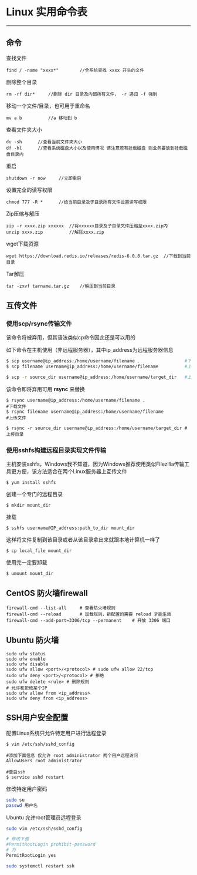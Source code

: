 # Linux 实用命令表

------------------------------------------

## 命令

查找文件

```shell
find / -name "xxxx*"		//全系统查找 xxxx 开头的文件
```

删除整个目录

```shell
rm -rf dir*		//删除 dir 目录及内部所有文件， -r 递归 -f 强制
```

移动一个文件/目录，也可用于重命名

```shell
mv a b			//a 移动到 b
```

查看文件夹大小

```shell
du -sh		//查看当前文件夹大小
df -hl		//查看系统磁盘大小以及使用情况 请注意若有挂载磁盘 则业务要放到挂载磁盘目录内
```

重启

```shell
shutdown -r now		//立即重启
```

设置完全的读写权限

```shell
chmod 777 -R *		//给当前目录及子目录所有文件设置读写权限
```

Zip压缩与解压

```shell
zip -r xxxx.zip xxxxxx	//将xxxxxx目录及子目录文件压缩至xxxx.zip内
unzip xxxx.zip			//解压xxxx.zip
```

wget下载资源

```shell
wget https://download.redis.io/releases/redis-6.0.8.tar.gz	//下载到当前目录
```

Tar解压

```shell
tar -zxvf tarname.tar.gz	//解压到当前目录
```

## 互传文件

### 使用scp/rsync传输文件

该命令将被弃用，但其语法类似cp命令因此还是可以用的

如下命令在主机使用（非远程服务器），其中ip_address为远程服务器信息

```sh
$ scp username@ip_address:/home/username/filename .					#下载文件
$ scp filename username@ip_address:/home/username/filename			#上传文件

$ scp -r source_dir username@ip_address:/home/username/target_dir	#上传目录
```

该命令即将弃用可用 **rsync** 来替换

```shell
$ rsync username@ip_address:/home/username/filename .					#下载文件
$ rsync filename username@ip_address:/home/username/filename			#上传文件

$ rsync -r source_dir username@ip_address:/home/username/target_dir	#上传目录
```

### 使用sshfs构建远程目录实现文件传输

主机安装sshfs，Windows我不知道，因为Windows推荐使用类似Filezilla传输工具更方便，该方法适合在两个Linux服务器上互传文件

```shell
$ yum install sshfs
```

创建一个专门的远程目录

```shell
$ mkdir mount_dir
```

挂载

```shell
$ sshfs username@IP_address:path_to_dir mount_dir
```

这样将文件复制到该目录或者从该目录拿出来就跟本地计算机一样了

```shell
$ cp local_file mount_dir
```

使用完一定要卸载

```shell
$ umount mount_dir
```

## CentOS 防火墙firewall

```shell
firewall-cmd --list-all		# 查看防火墙规则
firewall-cmd --reload		# 加载规则，新配置的需要 reload 才能生效
firewall-cmd --add-port=3306/tcp --permanent	# 开放 3306 端口
```

## Ubuntu 防火墙

```shell
sudo ufw status
sudo ufw enable
sudo ufw disable
sudo ufw allow <port>/<protocol> # sudo ufw allow 22/tcp
sudo ufw deny <port>/<protocol> # 拒绝
sudo ufw delete <rule> # 删除规则
# 允许和拒绝某个IP
sudo ufw allow from <ip_address>
sudo ufw deny from <ip_address>
```



## SSH用户安全配置

配置Linux系统只允许特定用户进行远程登录

```shell
$ vim /etc/ssh/sshd_config

#添加下面信息 仅允许 root administrator 两个用户远程访问
AllowUsers root administrator

#重启ssh
$ service sshd restart
```

修改特定用户密码

```sh
sudo su
passwd 用户名
```

Ubuntu 允许root管理员远程登录
```sh
sudo vim /etc/ssh/sshd_config

# 修改下面
#PermitRootLogin prohibit-password
# 为
PermitRootLogin yes

sudo systemctl restart ssh

```